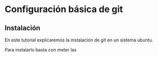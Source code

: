 # Configuración básica de git  

## Instalación  

En este tutorial explicaremos la instalación de git en un sistema ubuntu.

Para instalarlo basta con meter las